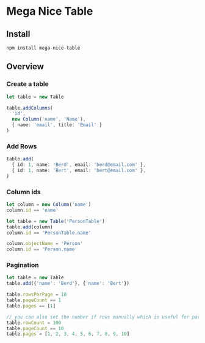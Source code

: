 # Mega Nice Table

## Install

`npm install mega-nice-table`

## Overview

### Create a table

```typescript
let table = new Table

table.addColumns(
  'id',
  new Column('name', 'Name'),
  { name: 'email', title: 'Email' }
)
```

### Add Rows

```typescript
table.add(
  { id: 1, name: 'Berd', email: 'berd@email.com' },
  { id: 1, name: 'Bert', email: 'bert@email.com' },
)
```

### Column ids

```typescript
let column = new Column('name')
column.id == 'name'

let table = new Table('PersonTable')
table.add(column)
column.id == 'PersonTable.name'

column.objectName = 'Person'
column.id == 'Person.name'
```

### Pagination

```typescript
let table = new Table
table.add({'name': 'Berd'}, {'name': 'Bert'})

table.rowsPerPage = 10
table.pageCount == 1
table.pages == [1]

// you can also set the number if rows manually which is useful for partial tables
table.rowCount = 100
table.pageCount == 10
table.pages = [1, 2, 3, 4, 5, 6, 7, 8, 9, 10]
```